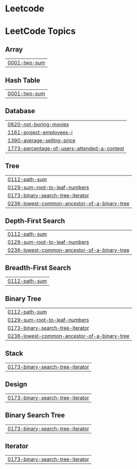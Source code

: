 # Leetcode
<!---LeetCode Topics Start-->
# LeetCode Topics
## Array
|  |
| ------- |
| [0001-two-sum](https://github.com/Puram-Anusha/Leetcode/tree/master/0001-two-sum) |
## Hash Table
|  |
| ------- |
| [0001-two-sum](https://github.com/Puram-Anusha/Leetcode/tree/master/0001-two-sum) |
## Database
|  |
| ------- |
| [0620-not-boring-movies](https://github.com/Puram-Anusha/Leetcode/tree/master/0620-not-boring-movies) |
| [1161-project-employees-i](https://github.com/Puram-Anusha/Leetcode/tree/master/1161-project-employees-i) |
| [1390-average-selling-price](https://github.com/Puram-Anusha/Leetcode/tree/master/1390-average-selling-price) |
| [1773-percentage-of-users-attended-a-contest](https://github.com/Puram-Anusha/Leetcode/tree/master/1773-percentage-of-users-attended-a-contest) |
## Tree
|  |
| ------- |
| [0112-path-sum](https://github.com/Puram-Anusha/Leetcode/tree/master/0112-path-sum) |
| [0129-sum-root-to-leaf-numbers](https://github.com/Puram-Anusha/Leetcode/tree/master/0129-sum-root-to-leaf-numbers) |
| [0173-binary-search-tree-iterator](https://github.com/Puram-Anusha/Leetcode/tree/master/0173-binary-search-tree-iterator) |
| [0236-lowest-common-ancestor-of-a-binary-tree](https://github.com/Puram-Anusha/Leetcode/tree/master/0236-lowest-common-ancestor-of-a-binary-tree) |
## Depth-First Search
|  |
| ------- |
| [0112-path-sum](https://github.com/Puram-Anusha/Leetcode/tree/master/0112-path-sum) |
| [0129-sum-root-to-leaf-numbers](https://github.com/Puram-Anusha/Leetcode/tree/master/0129-sum-root-to-leaf-numbers) |
| [0236-lowest-common-ancestor-of-a-binary-tree](https://github.com/Puram-Anusha/Leetcode/tree/master/0236-lowest-common-ancestor-of-a-binary-tree) |
## Breadth-First Search
|  |
| ------- |
| [0112-path-sum](https://github.com/Puram-Anusha/Leetcode/tree/master/0112-path-sum) |
## Binary Tree
|  |
| ------- |
| [0112-path-sum](https://github.com/Puram-Anusha/Leetcode/tree/master/0112-path-sum) |
| [0129-sum-root-to-leaf-numbers](https://github.com/Puram-Anusha/Leetcode/tree/master/0129-sum-root-to-leaf-numbers) |
| [0173-binary-search-tree-iterator](https://github.com/Puram-Anusha/Leetcode/tree/master/0173-binary-search-tree-iterator) |
| [0236-lowest-common-ancestor-of-a-binary-tree](https://github.com/Puram-Anusha/Leetcode/tree/master/0236-lowest-common-ancestor-of-a-binary-tree) |
## Stack
|  |
| ------- |
| [0173-binary-search-tree-iterator](https://github.com/Puram-Anusha/Leetcode/tree/master/0173-binary-search-tree-iterator) |
## Design
|  |
| ------- |
| [0173-binary-search-tree-iterator](https://github.com/Puram-Anusha/Leetcode/tree/master/0173-binary-search-tree-iterator) |
## Binary Search Tree
|  |
| ------- |
| [0173-binary-search-tree-iterator](https://github.com/Puram-Anusha/Leetcode/tree/master/0173-binary-search-tree-iterator) |
## Iterator
|  |
| ------- |
| [0173-binary-search-tree-iterator](https://github.com/Puram-Anusha/Leetcode/tree/master/0173-binary-search-tree-iterator) |
<!---LeetCode Topics End-->